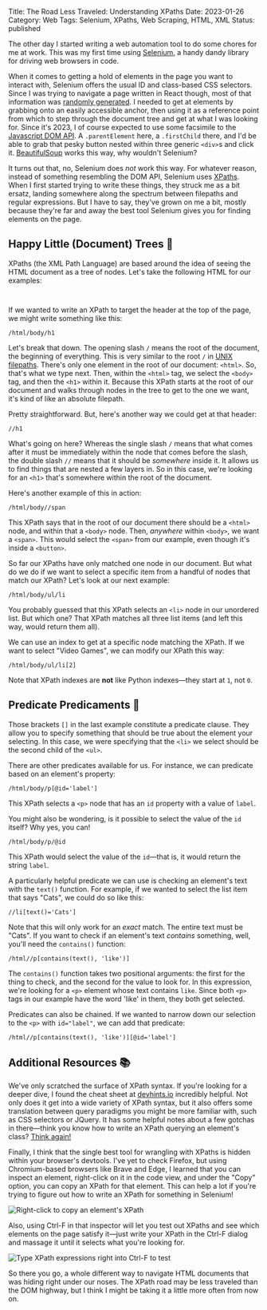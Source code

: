 Title: The Road Less Traveled: Understanding XPaths
Date: 2023-01-26
Category: Web
Tags: Selenium, XPaths, Web Scraping, HTML, XML
Status: published

The other day I started writing a web automation tool to do some chores for me at work. This was my first time using [Selenium](https://www.selenium.dev/), a handy dandy library for driving web browsers in code.

When it comes to getting a hold of elements in the page you want to interact with, Selenium offers the usual ID and class-based CSS selectors. Since I was trying to navigate a page written in React though, most of that information was [randomly generated](https://www.reddit.com/r/webdev/comments/lucdnp/why_are_class_names_like_this_in_facebook_and/). I needed to get at elements by grabbing onto an easily accessible anchor, then using it as a reference point from which to step through the document tree and get at what I was looking for. Since it's 2023, I of course expected to use some facsimile to the [Javascript DOM API](https://developer.mozilla.org/en-US/docs/Web/API/Document_Object_Model/Introduction). A `.parentElement` here, a `.firstChild` there, and I'd be able to grab that pesky button nested within three generic `<div>`s and click it. [BeautifulSoup](https://www.crummy.com/software/BeautifulSoup/bs4/doc/) works this way, why wouldn't Selenium?

It turns out that, no, Selenium does *not* work this way. For whatever reason, instead of something resembling the DOM API, Selenium uses [XPaths](https://en.wikipedia.org/wiki/XPath). When I first started trying to write these things, they struck me as a bit ersatz, landing somewhere along the spectrum between filepaths and regular expressions. But I have to say, they've grown on me a bit, mostly because they're far and away the best tool Selenium gives you for finding elements on the page. 

## Happy Little (Document) Trees 🌳️

XPaths (the XML Path Language) are based around the idea of seeing the HTML document as a tree of nodes. Let's take the following HTML for our examples:

<pre><code class="language-markup">
<script type="prism-html-markup"> 
<html>
  <body>
    <h1>Hello World!</h1>
    <p>
      I'd like to welcome you all to this web page. Check out my stuff!
    </p>
    <p id="label">Things I like:</p>
    <ul>
      <li>Cats</li>
      <li>Video games</li>
      <li>Pizza</li>
    </ul>
    <button>
      <span style="font-weight: bold;">Enjoy this page?</span> Let me know!
    </button>
  </body>
</html>
</script></code></pre> 

If we wanted to write an XPath to target the header at the top of the page, we might write something like this:

```
/html/body/h1
```

Let's break that down. The opening slash `/` means the root of the document, the beginning of everything. This is very similar to the root `/` in [UNIX filepaths](https://en.wikipedia.org/wiki/Root_directory). There's only one element in the root of our document: `<html>`. So, that's what we type next. Then, within the `<html>` tag, we select the `<body>` tag, and then the `<h1>` within it. Because this XPath starts at the root of our document and walks through nodes in the tree to get to the one we want, it's kind of like an absolute filepath.

Pretty straightforward. But, here's another way we could get at that header:

```
//h1
```

What's going on here? Whereas the single slash `/` means that what comes after it must be immediately within the node that comes before the slash, the double slash `//` means that it should be *somewhere* inside it. It allows us to find things that are nested a few layers in. So in this case, we're looking for an `<h1>` that's somewhere within the root of the document.

Here's another example of this in action:

```
/html/body//span
```

This XPath says that in the root of our document there should be a `<html>` node, and within that a `<body>` node. Then, *anywhere* within `<body>`, we want a `<span>`. This would select the `<span>` from our example, even though it's inside a `<button>`.

So far our XPaths have only matched one node in our document. But what do we do if we want to select a specific item from a handful of nodes that match our XPath? Let's look at our next example:

```
/html/body/ul/li
```

You probably guessed that this XPath selects an `<li>` node in our unordered list. But which one? That XPath matches all three list items (and left this way, would return them all). 

We can use an index to get at a specific node matching the XPath. If we want to select "Video Games", we can modify our XPath this way:

```
/html/body/ul/li[2]
```

Note that XPath indexes are **not** like Python indexes&mdash;they start at `1`, not `0`.

## Predicate Predicaments 🤔️

Those brackets `[]` in the last example constitute a predicate clause. They allow you to specify something that should be true about the element your selecting. In this case, we were specifying that the `<li>` we select should be the second child of the `<ul>`. 

There are other predicates available for us. For instance, we can predicate based on an element's property:

```
/html/body/p[@id='label']
```

This XPath selects a `<p>` node that has an `id` property with a value of `label`. 

You might also be wondering, is it possible to select the value of the `id` itself? Why yes, you can!

```
/html/body/p/@id
```

This XPath would select the value of the `id`&mdash;that is, it would return the string `label`.

A particularly helpful predicate we can use is checking an element's text with the `text()` function. For example, if we wanted to select the list item that says "Cats", we could do so like this:

```
//li[text()='Cats']
```

Note that this will only work for an *exact* match. The entire text must be "Cats". If you want to check if an element's text *contains* something, well, you'll need the `contains()` function:

```
/html//p[contains(text(), 'like')]
```

The `contains()` function takes two positional arguments: the first for the thing to check, and the second for the value to look for. In this expression, we're looking for a `<p>` element whose text contains `like`. Since both `<p>` tags in our example have the word 'like' in them, they both get selected. 

Predicates can also be chained. If we wanted to narrow down our selection to the `<p>` with `id="label"`, we can add that predicate:

```
/html//p[contains(text(), 'like')][@id='label']
```
<!--
Actually, there's another issue lurking here, one that gave me quite a headache.

If we wanted to try and select our button based on it containing the phrase "Let me know!", we might try this:

```
//button[contains(text(), 'Let me know!)]
```

But this won't work. How come?

After some spelunking, I came across a [Stack Overflow answer](https://stackoverflow.com/questions/3655549/xpath-containstext-some-string-doesnt-work-when-used-with-node-with-more) (of course) that explained it. I'll leave the details of that answer to you, but to sum it up, because the button contains not just text but a `<span>` element as well, `text()` returns a *list* of nodes. We then want to check *each* of those nodes (one of which is the "Let me know!" text) for a match of our string. In order to do that, we need something like this:


-->

## Additional Resources 📚️

We've only scratched the surface of XPath syntax. If you're looking for a deeper dive, I found the cheat sheet at [devhints.io](https://devhints.io/xpath) incredibly helpful. Not only does it get into a wide variety of XPath syntax, but it also offers some translation between query paradigms you might be more familiar with, such as CSS selectors or JQuery. It has some helpful notes about a few gotchas in there&mdash;think you know how to write an XPath querying an element's class? [Think again!](https://devhints.io/xpath#class-check)

Finally, I think that the single best tool for wrangling with XPaths is hidden within your browser's devtools. I've yet to check Firefox, but using Chromium-based browsers like Brave and Edge, I learned that you can inspect an element, right-click on it in the code view, and under the "Copy" option, you can copy an XPath for that element. This can help a lot if you're trying to figure out how to write an XPath for something in Selenium! 

![Right-click to copy an element's XPath]({static}/images/xpath1.png)

Also, using Ctrl-F in that inspector will let you test out XPaths and see which elements on the page satisfy it&mdash;just write your XPath in the Ctrl-F dialog and massage it until it selects what you're looking for.

![Type XPath expressions right into Ctrl-F to test]({static}/images/xpath2.png)

So there you go, a whole different way to navigate HTML documents that was hiding right under our noses. The XPath road may be less traveled than the DOM highway, but I think I might be taking it a little more often from now on.